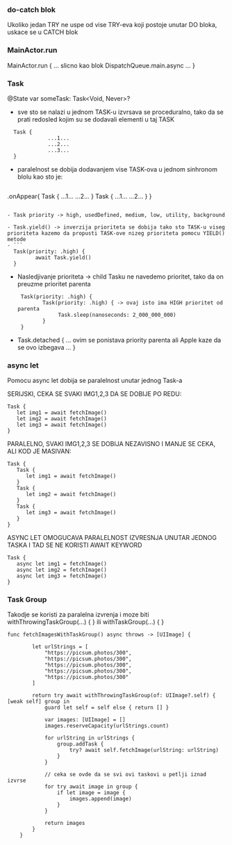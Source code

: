 ### do-catch blok
Ukoliko jedan TRY ne uspe od vise TRY-eva koji postoje unutar DO bloka, uskace se u CATCH blok

### MainActor.run
MainActor.run { ... slicno kao blok DispatchQueue.main.async ... }

### Task
@State var someTask: Task<Void, Never>?

- sve sto se nalazi u jednom TASK-u izvrsava se proceduralno, tako da se prati redosled kojim su se dodavali elementi u taj TASK
```
  Task {
             ...1...
             ...2...
             ...3...
  }
```

- paralelnost se dobija dodavanjem vise TASK-ova u jednom sinhronom blolu kao sto je:
  ```
 .onAppear{
             Task {
                        ...1...
                        ...2...
             }
             Task {
                        ...1...
                        ...2...
             }
  }
  ```

 - Task priority -> high, usedDefined, medium, low, utility, background

 - Task.yield() -> inverzija prioriteta se dobija tako sto TASK-u viseg prioriteta kazemo da propusti TASK-ove nizeg prioriteta pomocu YIELD() metode
 - ```
    Task(priority: .high) {
           await Task.yield()
    }
   ```
  
 - Nasledjivanje prioriteta -> child Tasku ne navedemo prioritet, tako da on preuzme prioritet parenta
   ```
    Task(priority: .high) {
           Task(priority: .high) { -> ovaj isto ima HIGH prioritet od parenta
                Task.sleep(nanoseconds: 2_000_000_000)
           }
    }
   ```

  - Task.detached { ... ovim se ponistava priority parenta ali Apple kaze da se ovo izbegava ... }

### async let
Pomocu async let dobija se paralelnost unutar jednog Task-a

SERIJSKI, CEKA SE SVAKI IMG1,2,3 DA SE DOBIJE PO REDU:
```
Task { 
   let img1 = await fetchImage()
   let img2 = await fetchImage()
   let img3 = await fetchImage()
}
```

PARALELNO, SVAKI IMG1,2,3 SE DOBIJA NEZAVISNO I MANJE SE CEKA, ALI KOD JE MASIVAN:
```
Task { 
   Task {
      let img1 = await fetchImage()
   }
   Task {
      let img2 = await fetchImage()
   }
   Task {
      let img3 = await fetchImage()
   }
}
```

ASYNC LET OMOGUCAVA PARALELNOST IZVRESNJA UNUTAR JEDNOG TASKA I TAD SE NE KORISTI AWAIT KEYWORD
```
Task { 
   async let img1 = fetchImage()
   async let img2 = fetchImage()
   async let img3 = fetchImage()
}
```

### Task Group
Takodje se koristi za paralelna izvrenja i moze biti withThrowingTaskGroup(...) { } ili withTaskGroup(...) { }
```
func fetchImagesWithTaskGroup() async throws -> [UIImage] {
        
        let urlStrings = [
            "https://picsum.photos/300",
            "https://picsum.photos/300",
            "https://picsum.photos/300",
            "https://picsum.photos/300",
            "https://picsum.photos/300"
        ]
        
        return try await withThrowingTaskGroup(of: UIImage?.self) { [weak self] group in
            guard let self = self else { return [] }
            
            var images: [UIImage] = []
            images.reserveCapacity(urlStrings.count)
            
            for urlString in urlStrings {
                group.addTask {
                    try? await self.fetchImage(urlString: urlString)
                }
            }
            
            // ceka se ovde da se svi ovi taskovi u petlji iznad izvrse
            for try await image in group {
                if let image = image {
                    images.append(image)
                }
            }
            
            return images
        }
    }
```

